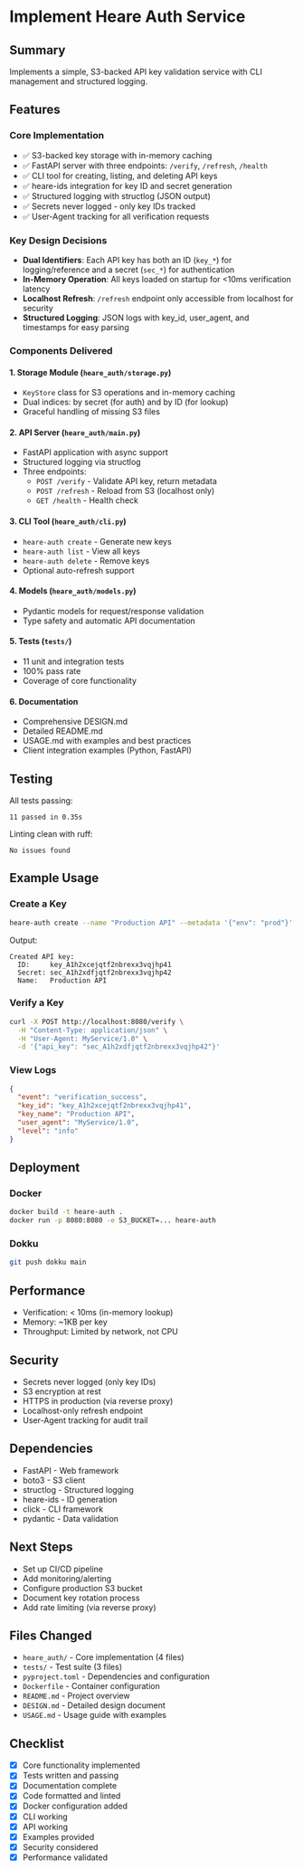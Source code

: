 # Implement Heare Auth Service

## Summary

Implements a simple, S3-backed API key validation service with CLI management and structured logging.

## Features

### Core Implementation
- ✅ S3-backed key storage with in-memory caching
- ✅ FastAPI server with three endpoints: `/verify`, `/refresh`, `/health`
- ✅ CLI tool for creating, listing, and deleting API keys
- ✅ heare-ids integration for key ID and secret generation
- ✅ Structured logging with structlog (JSON output)
- ✅ Secrets never logged - only key IDs tracked
- ✅ User-Agent tracking for all verification requests

### Key Design Decisions
- **Dual Identifiers**: Each API key has both an ID (`key_*`) for logging/reference and a secret (`sec_*`) for authentication
- **In-Memory Operation**: All keys loaded on startup for <10ms verification latency
- **Localhost Refresh**: `/refresh` endpoint only accessible from localhost for security
- **Structured Logging**: JSON logs with key_id, user_agent, and timestamps for easy parsing

### Components Delivered

#### 1. Storage Module (`heare_auth/storage.py`)
- `KeyStore` class for S3 operations and in-memory caching
- Dual indices: by secret (for auth) and by ID (for lookup)
- Graceful handling of missing S3 files

#### 2. API Server (`heare_auth/main.py`)
- FastAPI application with async support
- Structured logging via structlog
- Three endpoints:
  - `POST /verify` - Validate API key, return metadata
  - `POST /refresh` - Reload from S3 (localhost only)
  - `GET /health` - Health check

#### 3. CLI Tool (`heare_auth/cli.py`)
- `heare-auth create` - Generate new keys
- `heare-auth list` - View all keys
- `heare-auth delete` - Remove keys
- Optional auto-refresh support

#### 4. Models (`heare_auth/models.py`)
- Pydantic models for request/response validation
- Type safety and automatic API documentation

#### 5. Tests (`tests/`)
- 11 unit and integration tests
- 100% pass rate
- Coverage of core functionality

#### 6. Documentation
- Comprehensive DESIGN.md
- Detailed README.md
- USAGE.md with examples and best practices
- Client integration examples (Python, FastAPI)

## Testing

All tests passing:
```
11 passed in 0.35s
```

Linting clean with ruff:
```
No issues found
```

## Example Usage

### Create a Key
```bash
heare-auth create --name "Production API" --metadata '{"env": "prod"}'
```

Output:
```
Created API key:
  ID:     key_A1h2xcejqtf2nbrexx3vqjhp41
  Secret: sec_A1h2xdfjqtf2nbrexx3vqjhp42
  Name:   Production API
```

### Verify a Key
```bash
curl -X POST http://localhost:8080/verify \
  -H "Content-Type: application/json" \
  -H "User-Agent: MyService/1.0" \
  -d '{"api_key": "sec_A1h2xdfjqtf2nbrexx3vqjhp42"}'
```

### View Logs
```json
{
  "event": "verification_success",
  "key_id": "key_A1h2xcejqtf2nbrexx3vqjhp41",
  "key_name": "Production API",
  "user_agent": "MyService/1.0",
  "level": "info"
}
```

## Deployment

### Docker
```bash
docker build -t heare-auth .
docker run -p 8080:8080 -e S3_BUCKET=... heare-auth
```

### Dokku
```bash
git push dokku main
```

## Performance

- Verification: < 10ms (in-memory lookup)
- Memory: ~1KB per key
- Throughput: Limited by network, not CPU

## Security

- Secrets never logged (only key IDs)
- S3 encryption at rest
- HTTPS in production (via reverse proxy)
- Localhost-only refresh endpoint
- User-Agent tracking for audit trail

## Dependencies

- FastAPI - Web framework
- boto3 - S3 client
- structlog - Structured logging
- heare-ids - ID generation
- click - CLI framework
- pydantic - Data validation

## Next Steps

- Set up CI/CD pipeline
- Add monitoring/alerting
- Configure production S3 bucket
- Document key rotation process
- Add rate limiting (via reverse proxy)

## Files Changed

- `heare_auth/` - Core implementation (4 files)
- `tests/` - Test suite (3 files)
- `pyproject.toml` - Dependencies and configuration
- `Dockerfile` - Container configuration
- `README.md` - Project overview
- `DESIGN.md` - Detailed design document
- `USAGE.md` - Usage guide with examples

## Checklist

- [x] Core functionality implemented
- [x] Tests written and passing
- [x] Documentation complete
- [x] Code formatted and linted
- [x] Docker configuration added
- [x] CLI working
- [x] API working
- [x] Examples provided
- [x] Security considered
- [x] Performance validated
